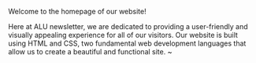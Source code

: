 Welcome to the homepage of our website!

Here at ALU newsletter, we are dedicated to providing a user-friendly and visually appealing experience for all of our visitors. Our website is built using HTML and CSS, two fundamental web development languages that allow us to create a beautiful and functional site.
~                                      
